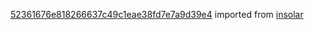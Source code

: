 [52361676e818266637c49c1eae38fd7e7a9d39e4](https://github.com/insolar/insolar/commit/52361676e818266637c49c1eae38fd7e7a9d39e4) imported from [insolar](https://github.com/insolar/insolar)
